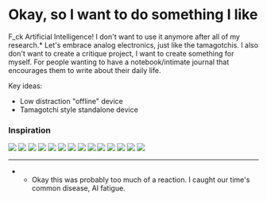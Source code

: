 # Okay, so I want to do something I like

F_ck Artificial Intelligence! I don't want to use it anymore after all of my research.*
Let's embrace analog electronics, just like the tamagotchis.
I also don't want to create a critique project, I want to create something for myself.
For people wanting to have a notebook/intimate journal that encourages them to write about their daily life.

Key ideas:
- Low distraction "offline" device
- Tamagotchi style standalone device


### Inspiration
![](../../00-09%20Resources/09%20Assets/Screenshot%202025-04-04%20at%2011.24.22.png)
![](../../00-09%20Resources/09%20Assets/Pasted%20image%2020250404112523.png)
![](../../00-09%20Resources/09%20Assets/Pasted%20image%2020250404112533.png)
![](../../00-09%20Resources/09%20Assets/Pasted%20image%2020250404112624.png)
![](../../00-09%20Resources/09%20Assets/Pasted%20image%2020250404112643.png)
![](../../00-09%20Resources/09%20Assets/Pasted%20image%2020250404112729.png)
![](../../00-09%20Resources/09%20Assets/Screenshot%202025-04-04%20at%2011.24.46.png)
![](../../00-09%20Resources/09%20Assets/Pasted%20image%2020250404112739.png)
![](../../00-09%20Resources/09%20Assets/Pasted%20image%2020250404112752.png)
![](../../00-09%20Resources/09%20Assets/Pasted%20image%2020250404112810.png)
![](../../00-09%20Resources/09%20Assets/Pasted%20image%2020250404113452.png)
![](../../00-09%20Resources/09%20Assets/Pasted%20image%2020250404113504.png)
![](../../00-09%20Resources/09%20Assets/Pasted%20image%2020250404113652.png)
![](../../00-09%20Resources/09%20Assets/Pasted%20image%2020250404113723.png)

___
* * Okay this was probably too much of a reaction. I caught our time's common disease, AI fatigue.